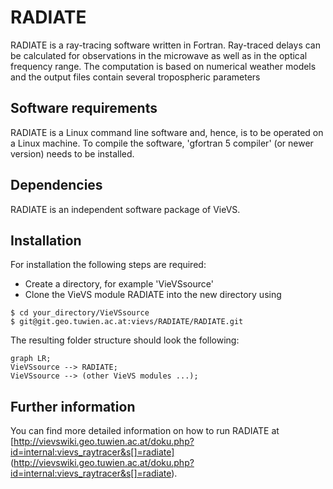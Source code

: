
# RADIATE

RADIATE is a ray-tracing software written in Fortran. Ray-traced delays can be calculated for observations in the microwave as well as in the optical frequency range. The computation is based on numerical weather models and the output files contain several tropospheric parameters


## Software requirements

RADIATE is a Linux command line software and, hence,  is to be operated on a Linux machine. To compile the software, 'gfortran 5 compiler' (or newer version) needs to be installed.


## Dependencies

RADIATE is an independent software package of VieVS.


## Installation

For installation the following steps are required:
* Create a directory, for example 'VieVSsource'
* Clone the VieVS module RADIATE into the new directory using

```
$ cd your_directory/VieVSsource
$ git@git.geo.tuwien.ac.at:vievs/RADIATE/RADIATE.git
```

The resulting folder structure should look the following:

```mermaid
graph LR;
VieVSsource --> RADIATE;
VieVSsource --> (other VieVS modules ...);
```


## Further information

You can find more detailed information on how to run RADIATE at [http://vievswiki.geo.tuwien.ac.at/doku.php?id=internal:vievs_raytracer&s[]=radiate] (http://vievswiki.geo.tuwien.ac.at/doku.php?id=internal:vievs_raytracer&s[]=radiate).